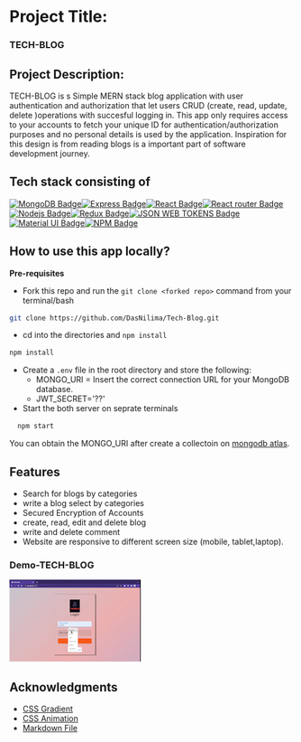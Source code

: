 # Project Title: 

### TECH-BLOG

## Project Description:

TECH-BLOG is s Simple MERN stack blog application with user authentication and authorization that let users CRUD (create, read, update, delete )operations with succesful logging in. This app only requires access to your accounts to fetch your unique ID for authentication/authorization purposes and no personal details is used by the application. Inspiration for this design is from reading blogs is a important part of software development journey.


## Tech stack consisting of

[![MongoDB Badge](https://img.shields.io/badge/MongoDB-4EA94B?style=for-the-badge&labelColor=black&logo=mongodb&logoColor=darkgreen)](#)[![Express Badge](https://img.shields.io/badge/Express.js-000000?style=for-the-badge&labelColor=black&logo=express&logoColor=white)](#)[![React Badge](https://img.shields.io/badge/-React-61DBFB?style=for-the-badge&labelColor=black&logo=react&logoColor=61DBFB)](#)[![React router Badge](https://img.shields.io/badge/React_Router-CA4245?style=for-the-badge&logo=react-router&logoColor=white)](#)[![Nodejs Badge](https://img.shields.io/badge/-Nodejs-3C873A?style=for-the-badge&labelColor=black&logo=node.js&logoColor=3C873A)](#)[![Redux Badge](https://img.shields.io/badge/Redux-593D88?style=for-the-badge&logo=redux&logoColor=white)](#)[![JSON WEB TOKENS Badge](https://img.shields.io/badge/JWT-000000?style=for-the-badge&logo=JSON%20web%20tokens&logoColor=white)](#)[![Material UI Badge](https://img.shields.io/badge/Material%20UI-007FFF?style=for-the-badge&logo=mui&logoColor=white)](#)[![NPM Badge](https://img.shields.io/badge/npm-CB3837?style=for-the-badge&logo=npm&logoColor=white)](#)


## How to use this app locally?

**Pre-requisites**

-  Fork this repo and run the `git clone <forked repo>` command from your terminal/bash
 ```sh 
git clone https://github.com/DasNilima/Tech-Blog.git 
```
-  cd into the directories and `npm install`
  ```bash
  npm install
```
-   Create a `.env` file in the root directory and store the following:
    -  MONGO_URI = Insert the correct connection URL for your MongoDB database.
    -  JWT_SECRET='??'
-  Start the both server on seprate terminals

```bash
  npm start
```


You can obtain the MONGO_URI after create a collectoin on [mongodb atlas](https://www.mongodb.com/cloud/atlas).

## Features

- Search for blogs by categories
- write a blog select by categories
- Secured Encryption of Accounts
- create, read, edit and delete blog
- write and delete comment 
- Website are responsive to different screen size (mobile, tablet,laptop).

### Demo-TECH-BLOG
![GIF](screen_recording.gif)

<!-- ACKNOWLEDGMENTS -->
## Acknowledgments

* [CSS Gradient](https://cssgradient.io/)
* [CSS Animation](https://www.w3schools.com/)
* [Markdown File](https://docs.github.com/)



